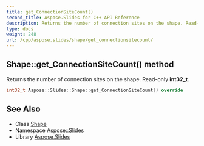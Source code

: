 ```yaml
---
title: get_ConnectionSiteCount()
second_title: Aspose.Slides for C++ API Reference
description: Returns the number of connection sites on the shape. Read-only int32_t.
type: docs
weight: 248
url: /cpp/aspose.slides/shape/get_connectionsitecount/
---
```

## Shape::get_ConnectionSiteCount() method


Returns the number of connection sites on the shape. Read-only **int32_t**.

```cpp
int32_t Aspose::Slides::Shape::get_ConnectionSiteCount() override
```

## See Also

* Class [Shape](./)
* Namespace [Aspose::Slides](../)
* Library [Aspose.Slides](../../)